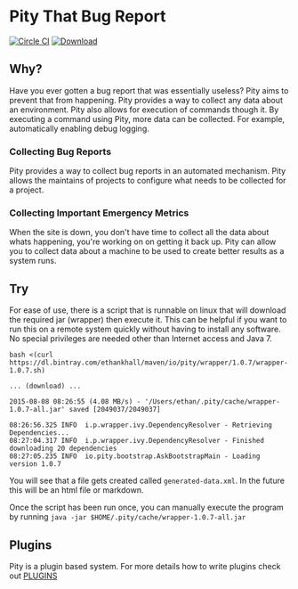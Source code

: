 # Pity That Bug Report

[![Circle CI](https://circleci.com/gh/pity/pity/tree/master.svg?style=svg)](https://circleci.com/gh/pity/pity/tree/master) [ ![Download](https://api.bintray.com/packages/ethankhall/maven/pity/images/download.svg) ](https://bintray.com/ethankhall/maven/pity/_latestVersion)

## Why?

Have you ever gotten a bug report that was essentially useless? Pity aims to prevent that from happening. Pity provides
a way to collect any data about an environment. Pity also allows for execution of commands though it. By executing a command
using Pity, more data can be collected. For example, automatically enabling debug logging.

### Collecting Bug Reports
Pity provides a way to collect bug reports in an automated mechanism. Pity allows the maintains of projects to configure
what needs to be collected for a project.

### Collecting Important Emergency Metrics
When the site is down, you don't have time to collect all the data about whats happening, you're working on on getting
it back up. Pity can allow you to collect data about a machine to be used to create better results as a system runs.

## Try
For ease of use, there is a script that is runnable on linux that will download the required jar (wrapper) then execute it.
This can be helpful if you want to run this on a remote system quickly without having to install any software. No special
privileges are needed other than Internet access and Java 7.

    bash <(curl https://dl.bintray.com/ethankhall/maven/io/pity/wrapper/1.0.7/wrapper-1.0.7.sh)

    ... (download) ...

    2015-08-08 08:26:55 (4.08 MB/s) - '/Users/ethan/.pity/cache/wrapper-1.0.7-all.jar' saved [2049037/2049037]

    08:26:56.325 INFO  i.p.wrapper.ivy.DependencyResolver - Retrieving Dependencies...
    08:27:04.317 INFO  i.p.wrapper.ivy.DependencyResolver - Finished downloading 20 dependencies
    08:27:05.235 INFO  io.pity.bootstrap.AskBootstrapMain - Loading version 1.0.7

You will see that a file gets created called `generated-data.xml`. In the future this will be an html file or markdown.

Once the script has been run once, you can manually execute the program by running
`java -jar $HOME/.pity/cache/wrapper-1.0.7-all.jar`

## Plugins
Pity is a plugin based system. For more details how to write plugins check out [PLUGINS](docs/PLUGINS.markdown)
